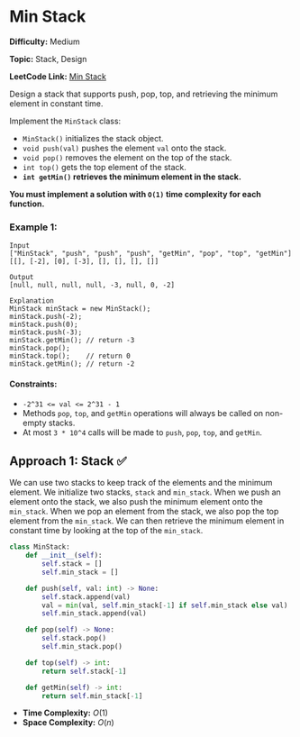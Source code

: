 # Min Stack

**Difficulty:** Medium

**Topic:** Stack, Design

**LeetCode Link:** [Min Stack](https://leetcode.com/problems/min-stack/)

Design a stack that supports push, pop, top, and retrieving the minimum element in constant time.

Implement the `MinStack` class:

- `MinStack()` initializes the stack object.
- `void push(val)` pushes the element `val` onto the stack.
- `void pop()` removes the element on the top of the stack.
- `int top()` gets the top element of the stack.
- **`int getMin()` retrieves the minimum element in the stack.**

**You must implement a solution with `O(1)` time complexity for each function.**

### Example 1:

```
Input
["MinStack", "push", "push", "push", "getMin", "pop", "top", "getMin"]
[[], [-2], [0], [-3], [], [], [], []]

Output
[null, null, null, null, -3, null, 0, -2]

Explanation
MinStack minStack = new MinStack();
minStack.push(-2);
minStack.push(0);
minStack.push(-3);
minStack.getMin(); // return -3
minStack.pop();
minStack.top();    // return 0
minStack.getMin(); // return -2
```

#### Constraints:

- `-2^31 <= val <= 2^31 - 1`
- Methods `pop`, `top`, and `getMin` operations will always be called on non-empty stacks.
- At most `3 * 10^4` calls will be made to `push`, `pop`, `top`, and `getMin`.

## Approach 1: Stack ✅

We can use two stacks to keep track of the elements and the minimum element. We initialize two stacks, `stack` and `min_stack`. When we push an element onto the stack, we also push the minimum element onto the `min_stack`. When we pop an element from the stack, we also pop the top element from the `min_stack`. We can then retrieve the minimum element in constant time by looking at the top of the `min_stack`.

```python
class MinStack:
    def __init__(self):
        self.stack = []
        self.min_stack = []

    def push(self, val: int) -> None:
        self.stack.append(val)
        val = min(val, self.min_stack[-1] if self.min_stack else val)
        self.min_stack.append(val)

    def pop(self) -> None:
        self.stack.pop()
        self.min_stack.pop()

    def top(self) -> int:
        return self.stack[-1]

    def getMin(self) -> int:
        return self.min_stack[-1]
```

- **Time Complexity:** $O(1)$
- **Space Complexity:** $O(n)$
